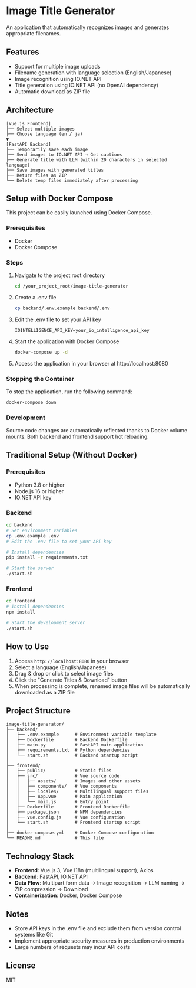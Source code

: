 # Image Title Generator

An application that automatically recognizes images and generates appropriate filenames.

## Features

- Support for multiple image uploads
- Filename generation with language selection (English/Japanese)
- Image recognition using IO.NET API
- Title generation using IO.NET API (no OpenAI dependency)
- Automatic download as ZIP file

## Architecture

```
[Vue.js Frontend]
├── Select multiple images
├── Choose language (en / ja)
▼
[FastAPI Backend]
├── Temporarily save each image
├── Send images to IO.NET API → Get captions
├── Generate title with LLM (within 20 characters in selected language)
├── Save images with generated titles
├── Return files as ZIP
└── Delete temp files immediately after processing
```

## Setup with Docker Compose

This project can be easily launched using Docker Compose.

### Prerequisites

- Docker
- Docker Compose

### Steps

1. Navigate to the project root directory
   ```bash
   cd /your_project_root/image-title-generator
   ```

2. Create a .env file
   ```bash
   cp backend/.env.example backend/.env
   ```

3. Edit the .env file to set your API key
   ```
   IOINTELLIGENCE_API_KEY=your_io_intelligence_api_key
   ```

4. Start the application with Docker Compose
   ```bash
   docker-compose up -d
   ```

5. Access the application in your browser at http://localhost:8080

### Stopping the Container

To stop the application, run the following command:
```bash
docker-compose down
```

### Development

Source code changes are automatically reflected thanks to Docker volume mounts. Both backend and frontend support hot reloading.

## Traditional Setup (Without Docker)

### Prerequisites

- Python 3.8 or higher
- Node.js 16 or higher
- IO.NET API key

### Backend

```bash
cd backend
# Set environment variables
cp .env.example .env
# Edit the .env file to set your API key

# Install dependencies
pip install -r requirements.txt

# Start the server
./start.sh
```

### Frontend

```bash
cd frontend
# Install dependencies
npm install

# Start the development server
./start.sh
```

## How to Use

1. Access `http://localhost:8080` in your browser
2. Select a language (English/Japanese)
3. Drag & drop or click to select image files
4. Click the "Generate Titles & Download" button
5. When processing is complete, renamed image files will be automatically downloaded as a ZIP file

## Project Structure

```
image-title-generator/
├── backend/
│   ├── .env.example      # Environment variable template
│   ├── Dockerfile        # Backend Dockerfile
│   ├── main.py           # FastAPI main application
│   ├── requirements.txt  # Python dependencies
│   └── start.sh          # Backend startup script
│
├── frontend/
│   ├── public/           # Static files
│   ├── src/              # Vue source code
│   │   ├── assets/       # Images and other assets
│   │   ├── components/   # Vue components
│   │   ├── locales/      # Multilingual support files
│   │   ├── App.vue       # Main application
│   │   └── main.js       # Entry point
│   ├── Dockerfile        # Frontend Dockerfile
│   ├── package.json      # NPM dependencies
│   ├── vue.config.js     # Vue configuration
│   └── start.sh          # Frontend startup script
│
├── docker-compose.yml    # Docker Compose configuration
└── README.md             # This file
```

## Technology Stack

- **Frontend**: Vue.js 3, Vue I18n (multilingual support), Axios
- **Backend**: FastAPI, IO.NET API
- **Data Flow**: Multipart form data → Image recognition → LLM naming → ZIP compression → Download
- **Containerization**: Docker, Docker Compose

## Notes

- Store API keys in the .env file and exclude them from version control systems like Git
- Implement appropriate security measures in production environments
- Large numbers of requests may incur API costs

## License

MIT